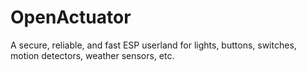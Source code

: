 # OpenActuator
A secure, reliable, and fast ESP userland for lights, buttons, switches, motion detectors, weather sensors, etc.
